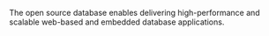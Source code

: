 The open source database enables delivering high-performance and scalable web-based and embedded database applications.
